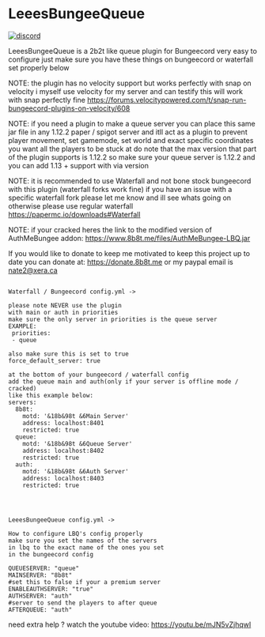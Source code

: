 # LeeesBungeeQueue
[![discord](https://discord.com/api/guilds/683053832694923319/embed.png)](https://discord.gg/WWm35Tc)

LeeesBungeeQueue is a 2b2t like queue plugin for Bungeecord
very easy to configure just make sure you have these things on bungeecord
or waterfall set properly below 

NOTE: the plugin has no velocity support but works perfectly with snap on velocity i myself use velocity for my server and can testify this will work with snap perfectly fine
https://forums.velocitypowered.com/t/snap-run-bungeecord-plugins-on-velocity/608

NOTE: if you need a plugin to make a queue server you can place this same jar file in any 1.12.2 paper / spigot server and itll act as a plugin to prevent player movement, set gamemode, set world and exact specific coordinates you want all the players to be stuck at do note that the max version that part of the plugin supports is 1.12.2 so make sure your queue server is 1.12.2 and you can add 1.13 + support with via version

NOTE: it is recommended to use Waterfall and not bone stock bungeecord with this plugin (waterfall forks work fine) if you have an issue with a specific waterfall fork please let me know and ill see whats going on otherwise please use regular waterfall https://papermc.io/downloads#Waterfall

NOTE: if your cracked heres the link to the modified version of AuthMeBungee addon: https://www.8b8t.me/files/AuthMeBungee-LBQ.jar

If you would like to donate to keep me motivated to keep this project up to date you can donate at: https://donate.8b8t.me or my paypal email is nate2@xera.ca

```

Waterfall / Bungeecord config.yml ->

please note NEVER use the plugin
with main or auth in priorities
make sure the only server in priorities is the queue server
EXAMPLE:
 priorities:
 - queue

also make sure this is set to true
force_default_server: true

at the bottom of your bungeecord / waterfall config
add the queue main and auth(only if your server is offline mode / cracked)
like this example below:
servers:
  8b8t:
    motd: '&18b&98t &6Main Server'
    address: localhost:8401
    restricted: true
  queue:
    motd: '&18b&98t &6Queue Server'
    address: localhost:8402
    restricted: true
  auth:
    motd: '&18b&98t &6Auth Server'
    address: localhost:8403
    restricted: true




LeeesBungeeQueue config.yml ->

How to configure LBQ's config properly
make sure you set the names of the servers
in lbq to the exact name of the ones you set
in the bungeecord config

QUEUESERVER: "queue"
MAINSERVER: "8b8t"
#set this to false if your a premium server
ENABLEAUTHSERVER: "true"
AUTHSERVER: "auth"
#server to send the players to after queue
AFTERQUEUE: "auth"

```
need extra help ? watch the youtube video: https://youtu.be/mJN5vZjhqwI
